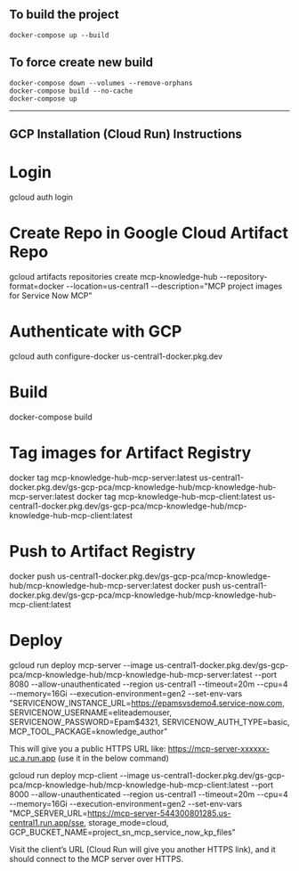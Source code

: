 ## To build the project
```
docker-compose up --build

```

## To force create new build 
```
docker-compose down --volumes --remove-orphans
docker-compose build --no-cache
docker-compose up
```

----

## GCP Installation (Cloud Run) Instructions

# Login
gcloud auth login

# Create Repo in Google Cloud Artifact Repo
gcloud artifacts repositories create mcp-knowledge-hub --repository-format=docker --location=us-central1 --description="MCP project images for Service Now MCP"

# Authenticate with GCP
gcloud auth configure-docker us-central1-docker.pkg.dev


# Build
docker-compose build


# Tag images for Artifact Registry
docker tag mcp-knowledge-hub-mcp-server:latest us-central1-docker.pkg.dev/gs-gcp-pca/mcp-knowledge-hub/mcp-knowledge-hub-mcp-server:latest
docker tag mcp-knowledge-hub-mcp-client:latest us-central1-docker.pkg.dev/gs-gcp-pca/mcp-knowledge-hub/mcp-knowledge-hub-mcp-client:latest


# Push to Artifact Registry
docker push us-central1-docker.pkg.dev/gs-gcp-pca/mcp-knowledge-hub/mcp-knowledge-hub-mcp-server:latest
docker push us-central1-docker.pkg.dev/gs-gcp-pca/mcp-knowledge-hub/mcp-knowledge-hub-mcp-client:latest


# Deploy

gcloud run deploy mcp-server --image us-central1-docker.pkg.dev/gs-gcp-pca/mcp-knowledge-hub/mcp-knowledge-hub-mcp-server:latest --port 8080 --allow-unauthenticated --region us-central1 --timeout=20m --cpu=4 --memory=16Gi --execution-environment=gen2 --set-env-vars "SERVICENOW_INSTANCE_URL=https://epamsvsdemo4.service-now.com, SERVICENOW_USERNAME=eliteademouser, SERVICENOW_PASSWORD=Epam$4321, SERVICENOW_AUTH_TYPE=basic, MCP_TOOL_PACKAGE=knowledge_author"


This will give you a public HTTPS URL like: https://mcp-server-xxxxxx-uc.a.run.app (use it in the below command)


gcloud run deploy mcp-client --image us-central1-docker.pkg.dev/gs-gcp-pca/mcp-knowledge-hub/mcp-knowledge-hub-mcp-client:latest --port 8000 --allow-unauthenticated --region us-central1 --timeout=20m --cpu=4 --memory=16Gi --execution-environment=gen2 --set-env-vars "MCP_SERVER_URL=https://mcp-server-544300801285.us-central1.run.app/sse, storage_mode=cloud, GCP_BUCKET_NAME=project_sn_mcp_service_now_kp_files"


Visit the client’s URL (Cloud Run will give you another HTTPS link), and it should connect to the MCP server over HTTPS.